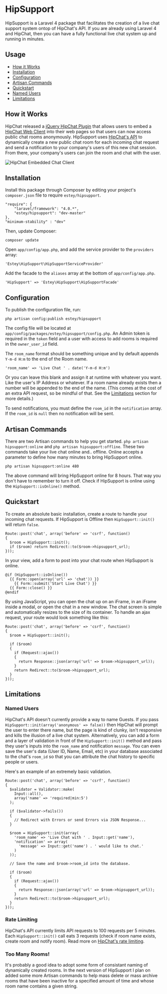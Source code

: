 # HipSupport 

HipSupport is a Laravel 4 package that facilitates the creation of a live chat support system ontop of HipChat's API. If you are already using Laravel 4 and HipChat, then you can have a fully functional live chat system up and running in minutes.

## Usage

- [How it Works](#how-it-works)
- [Installation](#installation)
- [Configuration](#configuration)
- [Artisan Commands](#artisan-commands)
- [Quickstart](#quickstart)
- [Named Users](#named-users)
- [Limitations](#limitations)

## How it Works

HipChat released a [jQuery HipChat Plugin](http://blog.hipchat.com/2013/08/20/embedding-hipchat/) that allows users to embed a [HipChat Web Client](http://help.hipchat.com/knowledgebase/articles/238941-embedding-hipchat) into their web pages so that users can now access public chat rooms anonymously. HipSupport uses [HipChat's API](https://github.com/hipchat/hipchat-php) to dynamically create a new public chat room for each incoming chat request and send a notification to your company's users of this new chat session. From there, your company's users can join the room and chat with the user.

![HipChat Embedded Chat Client](http://www.bradestey.com/img/projects/hipsupport/hipchat-embed.png "HipChat Embedded Chat Client")

## Installation

Install this package through Composer by editing your project's `composer.json` file to require `estey/hipsupport`.

	"require": {
		"laravel/framework": "4.0.*",
		"estey/hipsupport": "dev-master"
	},
	"minimum-stability" : "dev"

Then, update Composer:

    composer update

Open `app/config/app.php`, and add the service provider to the `providers` array:

    'Estey\HipSupport\HipSupportServiceProvider'

Add the facade to the `aliases` array at the bottom of `app/config/app.php`.

    'HipSupport' => 'Estey\HipSupport\HipSupportFacade'

## Configuration

To publish the configuration file, run:

    php artisan config:publish estey/hipsupport

The config file will be located at `app/config/packages/estey/hipsupport/config.php`. An Admin token is required in the `token` field and a user with access to add rooms is required in the `owner_user_id` field. 

The `room_name` format should be something unique and by default appends `Y-m-d H:m` to the end of the Room name. 

    'room_name' => 'Live Chat ' . date('Y-m-d H:m') 

Or you can leave this blank and assign it at runtime with whatever you want. Like the user's IP Address or whatever. If a room name already exists then a number will be appended to the end of the name. (This comes at the cost of an extra API request, so be mindful of that. See the <a href="#limitations">Limitations</a> section for more details.)

To send notifications, you must define the `room_id` in the `notification` array. If the `room_id` is `null` then no notification will be sent.


## Artisan Commands

There are two Artisan commands to help you get started. `php artisan hipsupport:online` and `php artisan hipsupport:offline`. These two commands take your live chat online and.. offline. Online accepts a parameter to define how many minutes to bring HipSupport online. 

    php artisan hipsupport:online 480

The above command will bring HipSupport online for 8 hours. That way you don't have to remember to turn it off. Check if HipSupport is online using the `HipSupport::isOnline()` method. 

## Quickstart

To create an absolute basic installation, create a route to handle your incoming chat requests. If HipSupport is Offline then `HipSupport::init()` will return `false`.

    Route::post('chat', array('before' => 'csrf', function() 
    {
      $room = HipSupport::init();
      if ($room) return Redirect::to($room->hipsupport_url);
    }));

In your view, add a form to post into your chat route when HipSupport is online.

    @if (HipSupport::isOnline())
      {{ Form::open(array('url' => 'chat')) }}
        {{ Form::submit('Start Live Chat') }}
      {{ Form::close() }}
    @endif

By using JavaScript, you can open the chat up on an iFrame, in an iFrame inside a modal, or open the chat in a new window. The chat screen is simple and automatically resizes to the size of its container. To handle an ajax request, your route would look something like this:


    Route::post('chat', array('before' => 'csrf', function() 
    {
      $room = HipSupport::init();

      if ($room) 
      {
        if (Request::ajax())
        {
          return Response::json(array('url' => $room->hipsupport_url));
        }
        return Redirect::to($room->hipsupport_url);
      }
    }));


## Limitations

### Named Users

HipChat's API doesn't currently provide a way to name Guests. If you pass `HipSupport::init(array('anonymous' => false))` then HipChat will prompt the user to enter there name, but the page is kind of clunky, isn't responsive and kills the illusion of a live chat system. Alternatively, you can add a form and a layer of validation in front of the `HipSupport::init()` method and pass they user's inputs into the `room_name` and notification `message`. You can even save the user's data (User ID, Name, Email, etc) in your database associated to the chat's `room_id` so that you can attribute the chat history to specific people or users.

Here's an example of an extremely basic validation.

    Route::post('chat', array('before' => 'csrf', function() 
    {
      $validator = Validator::make(
        Input::all(), 
        array('name' => 'required|min:5')
      );

      if ($validator->fails())
      {
        // Redirect with Errors or send Errors via JSON Response... 
      }   

      $room = HipSupport::init(array(
        'room_name' => 'Live Chat with ' . Input::get('name'),
        'notification' => array(
          'message' => Input::get('name') . ' would like to chat.'
        )
      ));

      // Save the name and $room->room_id into the database.

      if ($room) 
      {
        if (Request::ajax())
        {
          return Response::json(array('url' => $room->hipsupport_url));
        }
        return Redirect::to($room->hipsupport_url);
      }
    }));

### Rate Limiting

HipChat's API currently limits API requests to 100 requests per 5 minutes. Each `HipSupport::init()` call eats 3 requests (check if room name exists, create room and notify room). Read more on [HipChat's rate limiting](https://www.hipchat.com/docs/api/rate_limiting).

### Too Many Rooms!

It's probably a good idea to adopt some form of consistant naming of dynamically created rooms. In the next version of HipSupport I plan on added some more Artisan commands to help mass delete or mass archive rooms that have been inactive for a specified amount of time and whose room name contains a given string.